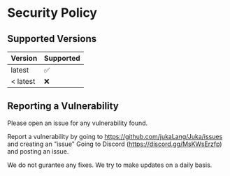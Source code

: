 # Security Policy

## Supported Versions

| Version    | Supported          |
| ---------- | ------------------ |
| latest | :white_check_mark: |
| < latest  | :x:                |

## Reporting a Vulnerability

Please open an issue for any vulnerability found.

Report a vulnerability by going to https://github.com/jukaLang/Juka/issues and creating an "issue"
Going to Discord (https://discord.gg/MsKWsErzfp) and posting an issue.

We do not gurantee any fixes. 
We try to make updates on a daily basis.
